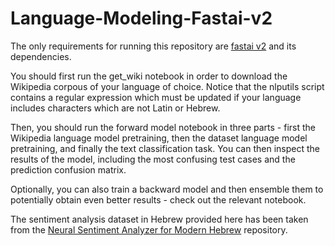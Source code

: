 # Language-Modeling-Fastai-v2

The only requirements for running this repository are [fastai v2](https://github.com/fastai/fastai2) and its dependencies.

You should first run the get_wiki notebook in order to download the Wikipedia corpous of your language of choice. Notice that the nlputils script contains a regular expression which must be updated if your language includes characters which are not Latin or Hebrew.

Then, you should run the forward model notebook in three parts - first the Wikipedia language model pretraining, then the dataset language model pretraining, and finally the text classification task. You can then inspect the results of the model, including the most confusing test cases and the prediction confusion matrix.

Optionally, you can also train a backward model and then ensemble them to potentially obtain even better results - check out the relevant notebook.

The sentiment analysis dataset in Hebrew provided here has been taken from the [Neural Sentiment Analyzer for Modern Hebrew](https://github.com/omilab/Neural-Sentiment-Analyzer-for-Modern-Hebrew) repository.
